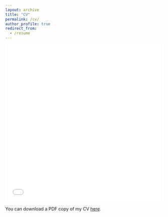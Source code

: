 ```yaml
---
layout: archive
title: "CV"
permalink: /cv/
author_profile: true
redirect_from:
  - /resume
---
```


<iframe src="/files/pdf/CV_Yu.pdf" width="100%" height="500" frameborder="no" border="0" marginwidth="0" marginheight="0"></iframe>

You can download a PDF copy of my CV [here](/files/pdf/DY_Academic_CV_mem.pdf).
